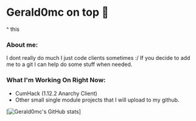 # Gerald0mc on top 💪
^ this
### About me:
I dont really do much I just code clients sometimes :/
If you decide to add me to a git I can help do some stuff when needed.
### What I'm Working On Right Now:
* CumHack (1.12.2 Anarchy Client)
* Other small single module projects that I will upload to my github.

[![Gerald0mc's GitHub stats](https://github-readme-stats.vercel.app/api?username=gerald0mc&show_icons=true&theme=tokyonight)]

